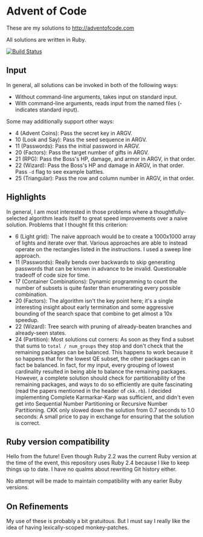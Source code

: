 # Advent of Code

These are my solutions to http://adventofcode.com

All solutions are written in Ruby.

[![Build Status](https://travis-ci.org/petertseng/adventofcode-rb-2015.svg?branch=master)](https://travis-ci.org/petertseng/adventofcode-rb-2015)

## Input

In general, all solutions can be invoked in both of the following ways:

* Without command-line arguments, takes input on standard input.
* With command-line arguments, reads input from the named files (- indicates standard input).

Some may additionally support other ways:

* 4 (Advent Coins): Pass the secret key in ARGV.
* 10 (Look and Say): Pass the seed sequence in ARGV.
* 11 (Passwords): Pass the initial password in ARGV.
* 20 (Factors): Pass the target number of gifts in ARGV.
* 21 (RPG): Pass the Boss's HP, damage, and armor in ARGV, in that order.
* 22 (Wizard): Pass the Boss's HP and damage in ARGV, in that order. Pass `-d` flag to see example battles.
* 25 (Triangular): Pass the row and column number in ARGV, in that order.

## Highlights

In general, I am most interested in those problems where a thoughtfully-selected algorithm leads itself to great speed improvements over a naive solution.
Problems that I thought fit this criterion:

* 6 (Light grid): The naive approach would be to create a 1000x1000 array of lights and iterate over that. Various approaches are able to instead operate on the rectangles listed in the instructions. I used a sweep line approach.
* 11 (Passwords): Really bends over backwards to skip generating passwords that can be known in advance to be invalid. Questionable tradeoff of code size for time.
* 17 (Container Combinations): Dynamic programming to count the number of subsets is quite faster than enumerating every possible combination.
* 20 (Factors): The algorithm isn't the key point here; it's a single interesting insight about early termination and some aggressive bounding of the search space that combine to get almost a 10x speedup.
* 22 (Wizard): Tree search with pruning of already-beaten branches and already-seen states.
* 24 (Partition): Most solutions cut corners: As soon as they find a subset that sums to `total / num_groups` they stop and don't check that the remaining packages can be balanced.
  This happens to work because it so happens that for the lowest QE subset, the other packages can in fact be balanced.
  In fact, for my input, every grouping of lowest cardinality resulted in being able to balance the remaining packages.
  However, a complete solution should check for partitionability of the remaining packages, and ways to do so efficiently are quite fascinating (read the papers mentioned in the header of `ckk.rb`).
  I decided implementing Complete Karmarkar-Karp was sufficient, and didn't even get into Sequential Number Partitioning or Recursive Number Partitioning.
  CKK only slowed down the solution from 0.7 seconds to 1.0 seconds:
  A small price to pay in exchange for ensuring that the solution is correct.

## Ruby version compatibility

Hello from the future!
Even though Ruby 2.2 was the current Ruby version at the time of the event, this repository uses Ruby 2.4 because I like to keep things up to date.
I have no qualms about rewriting Git history either.

No attempt will be made to maintain compatibility with any earier Ruby versions.

## On Refinements

My use of these is probably a bit gratuitous.
But I must say I really like the idea of having lexically-scoped monkey-patches.
